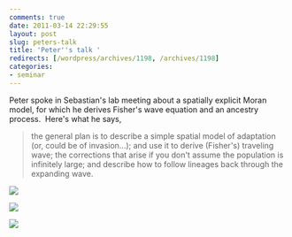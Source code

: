 ```yaml
---
comments: true
date: 2011-03-14 22:29:55
layout: post
slug: peters-talk
title: 'Peter''s talk '
redirects: [/wordpress/archives/1198, /archives/1198]
categories:
- seminar
---
```


Peter spoke in Sebastian's lab meeting about a spatially explicit Moran model, for which he derives Fisher's wave equation and an ancestry process.  Here's what he says,


> the general plan is to describe a simple spatial model of adaptation (or, could be of invasion...); and use it to derive (Fisher's) traveling wave; the corrections that arise if you don't assume the population is infinitely large; and describe how to follow lineages back through the expanding wave.


![]( http://farm6.staticflickr.com/5296/5528100944_b55256a3e7_o.jpg )

![]( http://farm6.staticflickr.com/5258/5529674885_1de485dc68_o.jpg )

![]( http://farm6.staticflickr.com/5136/5529688199_bf7f6a54ef_o.jpg )


